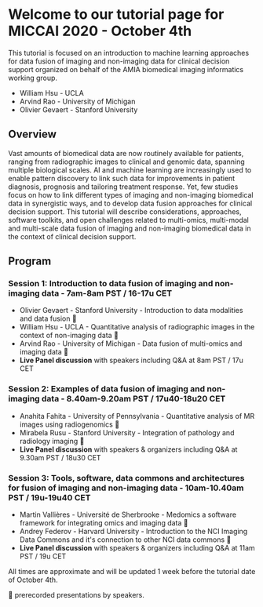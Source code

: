 # Welcome to our tutorial page for MICCAI 2020 - October 4th 

This tutorial is focused on an introduction to machine learning approaches for data fusion of imaging and non-imaging data for clinical decision support organized on behalf of the AMIA biomedical imaging informatics working group.
* William Hsu - UCLA
* Arvind Rao - University of Michigan
* Olivier Gevaert - Stanford University


## Overview

Vast amounts of biomedical data are now routinely available for patients, ranging from radiographic images to clinical and genomic data, spanning multiple biological scales. AI and machine learning are increasingly used to enable pattern discovery to link such data for improvements in patient diagnosis, prognosis and tailoring treatment response. Yet, few studies focus on how to link different types of imaging and non-imaging biomedical data in synergistic ways, and to develop data fusion approaches for clinical decision support. This tutorial will describe considerations, approaches, software toolkits, and open challenges related to multi-omics, multi-modal and multi-scale data fusion of imaging and non-imaging biomedical data in the context of clinical decision support.

## Program

### Session 1: Introduction to data fusion of imaging and non-imaging data - 7am-8am PST / 16-17u CET
* Olivier Gevaert - Stanford University - Introduction to data modalities and data fusion :movie_camera:
* William Hsu - UCLA - Quantitative analysis of radiographic images in the context of non-imaging data :movie_camera:
* Arvind Rao - University of Michigan - Data fusion of multi-omics and imaging data :movie_camera:
* __Live Panel discussion__ with speakers including Q&A at 8am PST / 17u CET

### Session 2: Examples of data fusion of imaging and non-imaging data - 8.40am-9.20am PST / 17u40-18u20 CET
* Anahita Fahita - University of Pennsylvania - Quantitative analysis of MR images using radiogenomics :movie_camera:
* Mirabela Rusu - Stanford University - Integration of pathology and radiology imaging :movie_camera:
* __Live Panel discussion__ with speakers & organizers including Q&A at 9.30am PST / 18u30 CET

### Session 3: Tools, software, data commons and architectures for fusion of imaging and non-imaging data - 10am-10.40am PST / 19u-19u40 CET
* Martin Vallières - Université de Sherbrooke - Medomics a software framework for integrating omics and imaging data :movie_camera:
* Andrey Federov - Harvard University - Introduction to the NCI Imaging Data Commons and it's connection to other NCI data commons :movie_camera:
* __Live Panel discussion__ with speakers & organizers including Q&A at 11am PST / 19u CET

All times are approximate and will be updated 1 week before the tutorial date of October 4th. 

:movie_camera:  prerecorded presentations by speakers. 

